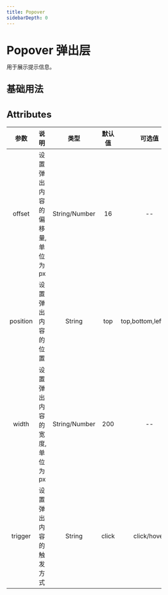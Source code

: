 ```yaml
---
title: Popover
sidebarDepth: 0
---
```


<style lang="scss">
    * { margin: 0; padding: 0; box-sizing: border-box; }
    h1, h2, h3, h4, h5 {
        border-bottom: none;
    }
    h1 {
        font-size: 30px;
        line-height: 38px;
    }
    h2 {
        font-size: 24px;
        line-height: 32px;
    }
    h3 {
        font-size: 18px;
        line-height: 26px;
    }
    p {
        font-size: 14px;
    }
</style>

# Popover 弹出层
用于展示提示信息。

## 基础用法
<popover-demo></popover-demo>

## Attributes
| 参数          | 说明          | 类型   | 默认值 | 可选值 |
|:-------------:|:-------------|:------:|:------:|:------:|
| offset        |  设置弹出内容的偏移量,单位为 px | String/Number |  16    | --     |
| position      |  设置弹出内容的位置 | String |  top    | top,bottom,left,right     |
| width         |  设置弹出内容的宽度,单位为 px | String/Number |  200    | --     |
| trigger       |  设置弹出内容的触发方式 | String |  click    | click/hover    |

